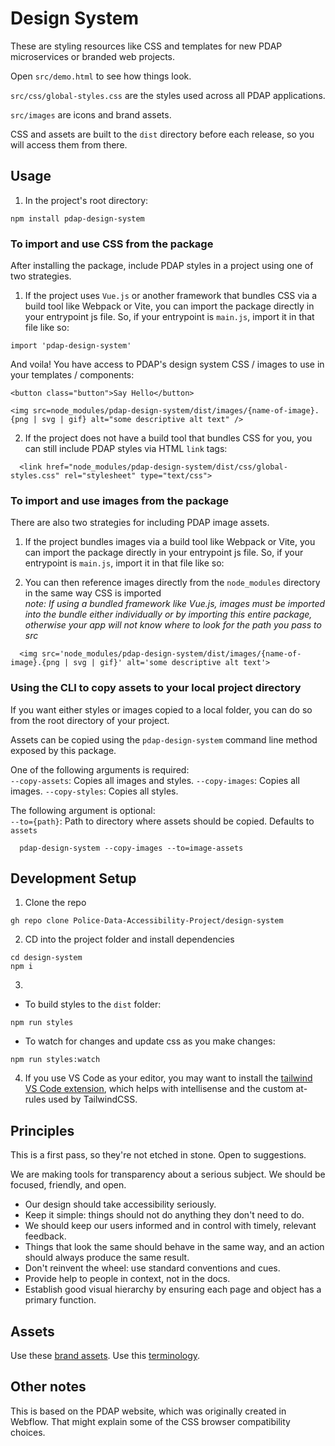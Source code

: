# Design System

These are styling resources like CSS and templates for new PDAP microservices or branded web projects.

Open `src/demo.html` to see how things look.

`src/css/global-styles.css` are the styles used across all PDAP applications.

`src/images` are icons and brand assets.

CSS and assets are built to the `dist` directory before each release, so you will access them from there.

## Usage

1. In the project's root directory:

```
npm install pdap-design-system
```

### To import and use CSS from the package

After installing the package, include PDAP styles in a project using one of two strategies.

1. If the project uses `Vue.js` or another framework that bundles CSS via a build tool like Webpack or Vite, you can import the package directly in your entrypoint js file. So, if your entrypoint is `main.js`, import it in that file like so:

```
import 'pdap-design-system'
```

And voila! You have access to PDAP's design system CSS / images to use in your templates / components:

```
<button class="button">Say Hello</button>
```

```
<img src=node_modules/pdap-design-system/dist/images/{name-of-image}.{png | svg | gif} alt="some descriptive alt text" />
```

2. If the project does not have a build tool that bundles CSS for you, you can still include PDAP styles via HTML `link` tags:

```
  <link href="node_modules/pdap-design-system/dist/css/global-styles.css" rel="stylesheet" type="text/css">
```

### To import and use images from the package

There are also two strategies for including PDAP image assets.

1. If the project bundles images via a build tool like Webpack or Vite, you can import the package directly in your entrypoint js file. So, if your entrypoint is `main.js`, import it in that file like so:

2. You can then reference images directly from the `node_modules` directory in the same way CSS is imported  
   _note: If using a bundled framework like Vue.js, images must be imported into the bundle either individually or by importing this entire package, otherwise your app will not know where to look for the path you pass to src_

```
  <img src='node_modules/pdap-design-system/dist/images/{name-of-image}.{png | svg | gif}' alt='some descriptive alt text'>
```

### Using the CLI to copy assets to your local project directory

If you want either styles or images copied to a local folder, you can do so from the root directory of your project.

Assets can be copied using the `pdap-design-system` command line method exposed by this package.

One of the following arguments is required:  
`--copy-assets`: Copies all images and styles.
`--copy-images`: Copies all images.
`--copy-styles`: Copies all styles.

The following argument is optional:  
`--to={path}`: Path to directory where assets should be copied. Defaults to `assets`

```
  pdap-design-system --copy-images --to=image-assets
```

## Development Setup

1. Clone the repo

```
gh repo clone Police-Data-Accessibility-Project/design-system
```

2. CD into the project folder and install dependencies

```
cd design-system
npm i
```

3.

- To build styles to the `dist` folder:

```
npm run styles
```

- To watch for changes and update css as you make changes:

```
npm run styles:watch
```

4. If you use VS Code as your editor, you may want to install the [tailwind VS Code extension](https://marketplace.visualstudio.com/items?itemName=bradlc.vscode-tailwindcss), which helps with intellisense and the custom at-rules used by TailwindCSS.

## Principles

This is a first pass, so they're not etched in stone. Open to suggestions.

We are making tools for transparency about a serious subject. We should be focused, friendly, and open.

- Our design should take accessibility seriously.
- Keep it simple: things should not do anything they don't need to do.
- We should keep our users informed and in control with timely, relevant feedback.
- Things that look the same should behave in the same way, and an action should always produce the same result.
- Don't reinvent the wheel: use standard conventions and cues.
- Provide help to people in context, not in the docs.
- Establish good visual hierarchy by ensuring each page and object has a primary function.

## Assets

Use these [brand assets](https://docs.pdap.io/meta/about/staff/brand-assets).
Use this [terminology](https://docs.pdap.io/activities/terms-and-definitions).

## Other notes

This is based on the PDAP website, which was originally created in Webflow. That might explain some of the CSS browser compatibility choices.
